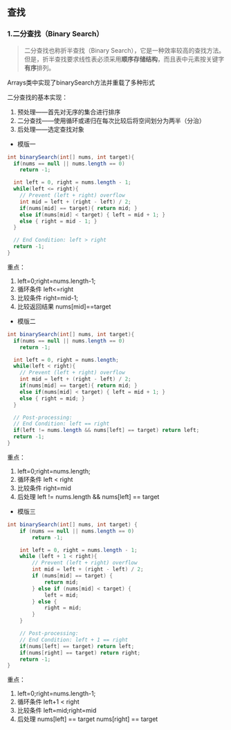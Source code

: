 ## 查找

<h3>1.二分查找（Binary Search）</h3>

>二分查找也称折半查找（Binary Search），它是一种效率较高的查找方法。但是，折半查找要求线性表必须采用**顺序存储结构**，而且表中元素按关键字**有序**排列。


Arrays类中实现了binarySearch方法并重载了多种形式

二分查找的基本实现：  
1. 预处理——首先对无序的集合进行排序  
2. 二分查找——使用循环或递归在每次比较后将空间划分为两半（分治）  
3. 后处理——选定查找对象

- 模版一

``` java
int binarySearch(int[] nums, int target){
  if(nums == null || nums.length == 0)
    return -1;

  int left = 0, right = nums.length - 1;
  while(left <= right){
    // Prevent (left + right) overflow
    int mid = left + (right - left) / 2;
    if(nums[mid] == target){ return mid; }
    else if(nums[mid] < target) { left = mid + 1; }
    else { right = mid - 1; }
  }

  // End Condition: left > right
  return -1;
}
```  

重点：   
1. left=0;right=nums.length-1;  
2. 循环条件 left<=right  
3. 比较条件 right=mid-1;
4. 比较返回结果 nums[mid]==target



- 模版二

``` java
int binarySearch(int[] nums, int target){
  if(nums == null || nums.length == 0)
    return -1;

  int left = 0, right = nums.length;
  while(left < right){
    // Prevent (left + right) overflow
    int mid = left + (right - left) / 2;
    if(nums[mid] == target){ return mid; }
    else if(nums[mid] < target) { left = mid + 1; }
    else { right = mid; }
  }

  // Post-processing:
  // End Condition: left == right
  if(left != nums.length && nums[left] == target) return left;
  return -1;
}
```

重点：   
1. left=0;right=nums.length;  
2. 循环条件 left < right   
3. 比较条件 right=mid  
4. 后处理 left != nums.length && nums[left] == target



- 模版三

``` java
int binarySearch(int[] nums, int target) {
    if (nums == null || nums.length == 0)
        return -1;

    int left = 0, right = nums.length - 1;
    while (left + 1 < right){
        // Prevent (left + right) overflow
        int mid = left + (right - left) / 2;
        if (nums[mid] == target) {
            return mid;
        } else if (nums[mid] < target) {
            left = mid;
        } else {
            right = mid;
        }
    }

    // Post-processing:
    // End Condition: left + 1 == right
    if(nums[left] == target) return left;
    if(nums[right] == target) return right;
    return -1;
}
```

重点：   
1. left=0;right=nums.length-1;  
2. 循环条件 left+1 < right   
3. 比较条件 left=mid;right=mid  
4. 后处理  nums[left] == target nums[right] == target


